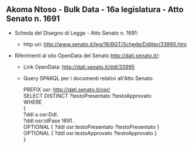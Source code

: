 ## Akoma Ntoso - Bulk Data - 16a legislatura - Atto Senato n. 1691 ##

* Scheda del Disegno di Legge - Atto Senato n. 1691:
	* http url: http://www.senato.it/leg/16/BGT/Schede/Ddliter/33995.htm

* Riferimenti al sito OpenData del Senato http://dati.senato.it/:
	* Link OpenData: http://dati.senato.it/ddl/33995
	* Query SPARQL per i documenti relativi all'Atto Senato:

        PREFIX osr: <http://dati.senato.it/osr/>  
		SELECT DISTINCT ?testoPresentato ?testoApprovato  
		WHERE  
		{  
		    ?ddl a osr:Ddl.  
		    ?ddl osr:idFase 1691 .  
		    OPTIONAL { ?ddl osr:testoPresentato ?testoPresentato }  
		    OPTIONAL { ?ddl osr:testoApprovato ?testoApprovato }  
		}
		